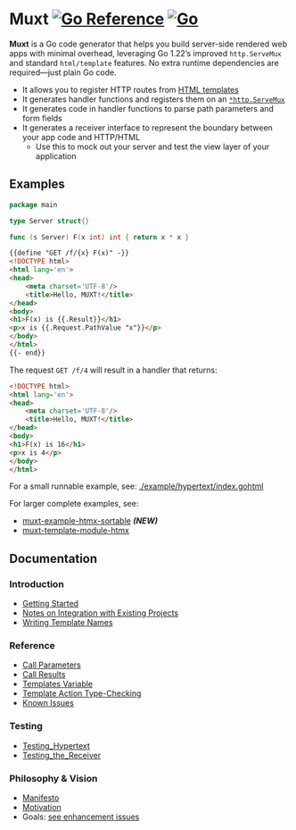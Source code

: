 # Muxt [![Go Reference](https://pkg.go.dev/badge/github.com/crhntr/muxt.svg)](https://pkg.go.dev/github.com/crhntr/muxt) [![Go](https://github.com/crhntr/muxt/actions/workflows/go.yml/badge.svg)](https://github.com/crhntr/muxt/actions/workflows/go.yml)

**Muxt** is a Go code generator that helps you build server-side rendered web apps with minimal overhead, leveraging Go
1.22’s improved `http.ServeMux` and standard `html/template` features.
No extra runtime dependencies are required—just plain Go code.

- It allows you to register HTTP routes from [HTML templates](https://pkg.go.dev/html/template)
- It generates handler functions and registers them on an [`*http.ServeMux`](https://pkg.go.dev/net/http#ServeMux)
- It generates code in handler functions to parse path parameters and form fields
- It generates a receiver interface to represent the boundary between your app code and HTTP/HTML
	- Use this to mock out your server and test the view layer of your application

## Examples
```go
package main

type Server struct{}

func (s Server) F(x int) int { return x * x }
```
```html
{{define "GET /f/{x} F(x)" -}}
<!DOCTYPE html>
<html lang='en'>
<head>
    <meta charset='UTF-8'/>
    <title>Hello, MUXT!</title>
</head>
<body>
<h1>F(x) is {{.Result}}</h1>
<p>x is {{.Request.PathValue "x"}}</p>
</body>
</html>
{{- end}}
```
The request `GET /f/4` will result in a handler that returns:
```html
<!DOCTYPE html>
<html lang='en'>
<head>
    <meta charset='UTF-8'/>
    <title>Hello, MUXT!</title>
</head>
<body>
<h1>F(x) is 16</h1>
<p>x is 4</p>
</body>
</html>
```


For a small runnable example, see: [./example/hypertext/index.gohtml](https://github.com/crhntr/muxt/blob/main/example/hypertext/index.gohtml)

For larger complete examples, see:
- [muxt-example-htmx-sortable](http://github.com/crhntr/muxt-example-htmx-sortable) _**(NEW)**_
- [muxt-template-module-htmx](https://github.com/crhntr/muxt-template-module-htmx)
## Documentation

### Introduction

- [Getting Started](./docs/getting_started.md)
- [Notes on Integration with Existing Projects](./docs/integrating.md)
- [Writing Template Names](./docs/template_names.md)

### Reference

- [Call Parameters](./docs/call_parameters.md)
- [Call Results](./docs/call_results.md)
- [Templates Variable](./docs/templates_variable.md)
- [Template Action Type-Checking](./docs/action_type_checking.md)
- [Known Issues](./docs/known_issues.md)

### Testing

- [Testing_Hypertext](./docs/testing_hypertext.md)
- [Testing_the_Receiver](./docs/testing_the_receiver.md)

### Philosophy & Vision

- [Manifesto](./docs/manifesto.md)
- [Motivation](./docs/motivation.md)
- Goals:
  [see enhancement issues](https://github.com/crhntr/muxt/issues?q=is%3Aissue%20state%3Aopen%20label%3Aenhancement)

